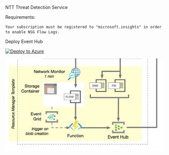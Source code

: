 NTT Threat Detection Service


Requirements:

    Your subscription must be registered to "microsoft.insights" in order to enable NSG Flow Logs. 

Deploy Event Hub


[![Deploy to Azure](https://aka.ms/deploytoazurebutton)](https://portal.azure.com/#create/Microsoft.Template/uri/https%3A%2F%2Fraw.githubusercontent.com%2FNTTS-Innovation%2Fcis-client-deployment%2Ff%2Feventgrid%2FgridDeploy.json)

![Topology](images/topology.png)





